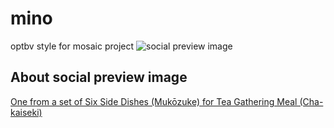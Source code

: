 # mino
optbv style for mosaic project
![social preview image](https://repository-images.githubusercontent.com/684560064/af337ae4-0571-4f5b-91e8-7a9d2add0484)

## About social preview image
[One from a set of Six Side Dishes (Mukōzuke) for Tea Gathering Meal (Cha-kaiseki)](https://repository-images.githubusercontent.com/684560064/af337ae4-0571-4f5b-91e8-7a9d2add0484)
